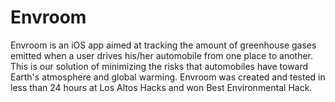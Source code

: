 # Envroom
Envroom is an iOS app aimed at tracking the amount of greenhouse gases emitted when a user drives his/her automobile from one place to another. This is our solution of minimizing the risks that automobiles have toward Earth's atmosphere and global warming. Envroom was created and tested in less than 24 hours at Los Altos Hacks and won Best Environmental Hack. 
